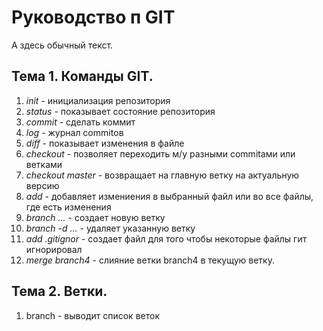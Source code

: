 # Руководство п GIT

А здесь обычный текст.

## Тема 1. Команды GIT.
1. *init* - инициализация репозитория
2. *status* - показывает состояние репозитория
3. *commit* - сделать коммит
4. *log* - журнал commitов
5. *diff* - показывает изменения в файле
6. *checkout* - позволяет переходить м/у разными 
commitами или ветками
7. *checkout master* - возвращает на главную ветку на актуальную версию
8. *add* - добавляет измениения в выбранный файл или во все файлы, где есть изменения
9. *branch ...* - создает новую ветку
10. *branch -d ...* - удаляет указанную ветку
11. *add .gitignor* - создает файл для того чтобы некоторые файлы гит игнорировал
12. *merge branch4* - слияние ветки branch4 в текущую ветку.
## Тема 2. Ветки.
1. branch - выводит список веток



